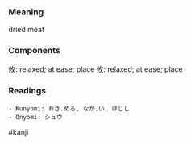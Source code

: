 ### Meaning

dried meat

### Components

攸: relaxed; at ease; place 攸: relaxed; at ease; place

### Readings

```
- Kunyomi: おさ.める, なが.い, ほじし
- Onyomi: シュウ
```

#kanji